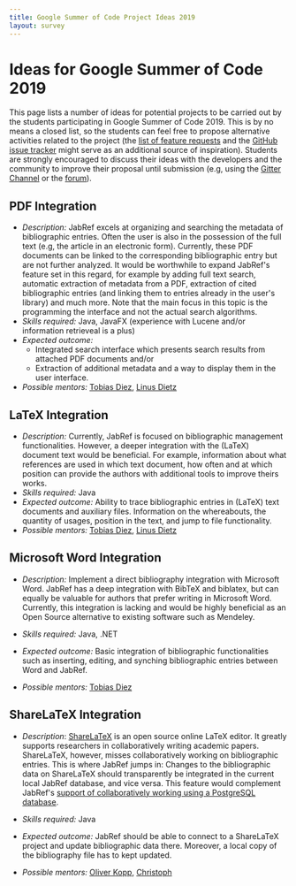 ```yaml
---
title: Google Summer of Code Project Ideas 2019
layout: survey
---
```


# Ideas for Google Summer of Code 2019

<!--In academia, knowledge has to be manged.
The tool [JabRef](http://www.jabref.org/) focusses on managing related work.
It has a large user base and is the most prominent open source reference manager.
Currently, the tool is mainly used to manage [BibTeX](https://en.wikipedia.org/wiki/BibTeX) files, which are used in [LaTeX](https://en.wikipedia.org/wiki/LaTeX) documents.
With this GSoC project, the functionality of JabRef should be enhanced so that there is a greater user experience.
-->

This page lists a number of ideas for potential projects to be carried out by the students participating in Google Summer of Code 2019.
This is by no means a closed list, so the students can feel free to propose alternative activities related to the project (the [list of feature requests](http://discourse.jabref.org/c/features) and the [GitHub issue tracker](https://github.com/JabRef/jabref/issues) might serve as an additional source of inspiration).
Students are strongly encouraged to discuss their ideas with the developers and the community to improve their proposal until submission (e.g, using the [Gitter Channel](https://gitter.im/JabRef/jabref) or the [forum](http://discourse.jabref.org/)).

<!--
Since 3 years, the JabRef developers aim for increasing the code quality of JabRef.
Having pull requests reviewed by at least two other developers, the feedback on the code is of high quality.
The benefit for the contributor is that his Java coding skills are enhanced:
Not only the features are evaluated, but also the architecture of the code and the code style.
After going through that feedback, all contributors said that they learned much during contributing to JabRef.
-->

## PDF Integration

* *Description:* JabRef excels at organizing and searching the metadata of bibliographic entries. Often the user is also in the possession of the full text (e.g, the article in an electronic form). Currently, these PDF documents can be linked to the corresponding bibliographic entry but are not further analyzed. It would be worthwhile to expand JabRef's feature set in this regard, for example by adding full text search, automatic extraction of metadata from a PDF, extraction of cited bibliographic entries (and linking them to entries already in the user's library) and much more. Note that the main focus in this topic is the programming the interface and not the actual search algorithms.
* *Skills required:* Java, JavaFX (experience with Lucene and/or information retrieveal is a plus) 
* *Expected outcome:*
  - Integrated search interface which presents search results from attached PDF documents and/or
  - Extraction of additional metadata and a way to display them in the user interface.
* *Possible mentors:* [Tobias Diez](https://github.com/tobiasdiez), [Linus Dietz](https://github.com/LinusDietz)

## LaTeX Integration

* *Description:*
  Currently, JabRef is focused on bibliographic management functionalities. However, a deeper integration with the (LaTeX) document text would be beneficial. For example, information about what references are used in which text document, how often and at which position can provide the authors with additional tools to improve theirs works.
* *Skills required:* Java
* *Expected outcome:*
  Ability to trace bibliographic entries in (LaTeX) text documents and auxiliary files. Information on the whereabouts, the quantity of usages, position in the text, and jump to file functionality.
* *Possible mentors:* [Tobias Diez](https://github.com/tobiasdiez), [Linus Dietz](https://github.com/LinusDietz)

## Microsoft Word Integration

* *Description:*
  Implement a direct bibliography integration with Microsoft Word. JabRef has a deep integration with BibTeX and biblatex, but can equally be valuable for authors that prefer writing in Microsoft Word. Currently, this integration is lacking and would be highly beneficial as an Open Source alternative to existing software such as Mendeley.

* *Skills required:* Java, .NET

* *Expected outcome:*
  Basic integration of bibliographic functionalities such as inserting, editing, and synching bibliographic entries between Word and JabRef.
* *Possible mentors:* [Tobias Diez](https://github.com/tobiasdiez)

## ShareLaTeX Integration

* *Description*: [ShareLaTeX](https://en.wikipedia.org/wiki/ShareLaTeX) is an open source online LaTeX editor. It greatly supports researchers in collaboratively writing academic papers. ShareLaTeX, however, misses collaboratively working on bibliographic entries. This is where JabRef jumps in: Changes to the bibliographic data on ShareLaTeX should transparently be integrated in the current local JabRef database, and vice versa. This feature would complement JabRef's [support of collaboratively working using a PostgreSQL database](http://help.jabref.org/en/SQLDatabase).

* *Skills required:* Java
* *Expected outcome:* JabRef should be able to connect to a ShareLaTeX project and update bibliographic data there. Moreover, a local copy of the bibliography file has to kept updated.
* *Possible mentors:* [Oliver Kopp](https://github.com/koppor), [Christoph](https://github.com/Siedlerchr)
